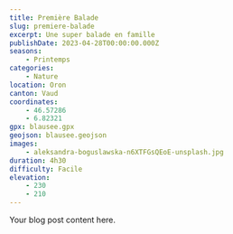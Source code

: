 ```yaml
---
title: Première Balade
slug: premiere-balade
excerpt: Une super balade en famille
publishDate: 2023-04-28T00:00:00.000Z
seasons:
    - Printemps
categories:
    - Nature
location: Oron
canton: Vaud
coordinates:
    - 46.57286
    - 6.82321
gpx: blausee.gpx
geojson: blausee.geojson
images:
    - aleksandra-boguslawska-n6XTFGsQEoE-unsplash.jpg
duration: 4h30
difficulty: Facile
elevation:
    - 230
    - 210
---
```

Your blog post content here.

